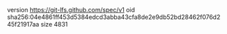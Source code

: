 version https://git-lfs.github.com/spec/v1
oid sha256:04e4861ff453d5384edcd3abba43cfa8de2e9db52bd28462f076d245f21917aa
size 4831
